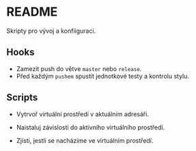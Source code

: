 # README #

Skripty pro vývoj a konfiiguraci.

## Hooks

- Zamezit push do větve `master` nebo `release`.
- Před každým `pushem` spustit jednotkové testy a kontrolu stylu.


## Scripts

- Vytrvoř virtuální prostředí v aktuálním adresáři.

- Naistaluj závislosti do aktivního virtuálního prostředí.

- Zjisti, jestli se nacházíme ve virtuálním prostředí.